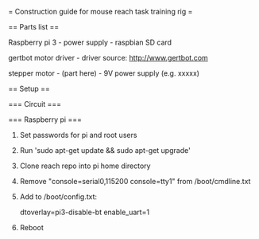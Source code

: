 = Construction guide for mouse reach task training rig =


== Parts list ==

Raspberry pi 3
    - power supply
    - raspbian SD card

gertbot motor driver
    - driver source: http://www.gertbot.com

stepper motor
    - (part here)
    - 9V power supply (e.g. xxxxx) 


== Setup ==

=== Circuit ===



=== Raspberry pi ===

1. Set passwords for pi and root users
2. Run 'sudo apt-get update && sudo apt-get upgrade'
3. Clone reach repo into pi home directory
4. Remove "console=serial0,115200 console=tty1" from /boot/cmdline.txt
5. Add to /boot/config.txt:

    dtoverlay=pi3-disable-bt
    enable_uart=1

6. Reboot
